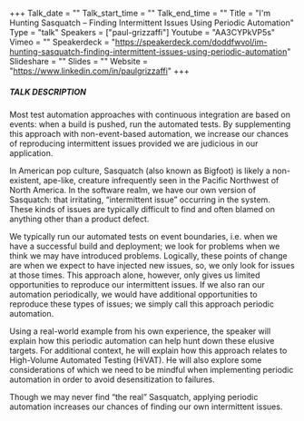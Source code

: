 +++
Talk_date = ""
Talk_start_time = ""
Talk_end_time = ""
Title = "I'm Hunting Sasquatch – Finding Intermittent Issues Using Periodic Automation"
Type = "talk"
Speakers = ["paul-grizzaffi"]
Youtube = "AA3CYPkVP5s"
Vimeo = ""
Speakerdeck = "https://speakerdeck.com/doddfwvol/im-hunting-sasquatch-finding-intermittent-issues-using-periodic-automation"
Slideshare = ""
Slides = ""
Website = "https://www.linkedin.com/in/paulgrizzaffi"
+++

##### TALK DESCRIPTION

Most test automation approaches with continuous integration are based on events: when a build is pushed, run the automated tests. By supplementing this approach with non-event-based automation, we increase our chances of reproducing intermittent issues provided we are judicious in our application.

In American pop culture, Sasquatch (also known as Bigfoot) is likely a non-existent, ape-like, creature infrequently seen in the Pacific Northwest of North America. In the software realm, we have our own version of Sasquatch: that irritating, “intermittent issue” occurring in the system. These kinds of issues are typically difficult to find and often blamed on anything other than a product defect.

We typically run our automated tests on event boundaries, i.e. when we have a successful build and deployment; we look for problems when we think we may have introduced problems. Logically, these points of change are when we expect to have injected new issues, so, we only look for issues at those times. This approach alone, however, only gives us limited opportunities to reproduce our intermittent issues. If we also ran our automation periodically, we would have additional opportunities to reproduce these types of issues; we simply call this approach periodic automation.

Using a real-world example from his own experience, the speaker will explain how this periodic automation can help hunt down these elusive targets. For additional context, he will explain how this approach relates to High-Volume Automated Testing (HiVAT). He will also explore some considerations of which we need to be mindful when implementing periodic automation in order to avoid desensitization to failures.

Though we may never find “the real” Sasquatch, applying periodic automation increases our chances of finding our own intermittent issues.